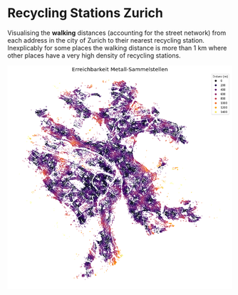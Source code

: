 # Recycling Stations Zurich

Visualising the <b>walking</b> distances (accounting for the street network) from each address in the city of Zurich to their nearest recycling station. Inexplicably for some places the walking distance is more than 1 km where other places have a very high density of recycling stations.

![alt text](https://github.com/nanokebab/recycling_stations_zurich/blob/main/src/recycling_stations_zurich.png?raw=true)
